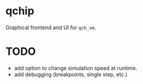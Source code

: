 # qchip
Graphical frontend and UI for `qch_vm`.

# TODO
- add option to change simulation speed at runtime.
- add debugging (breakpoints, single step, etc.)
